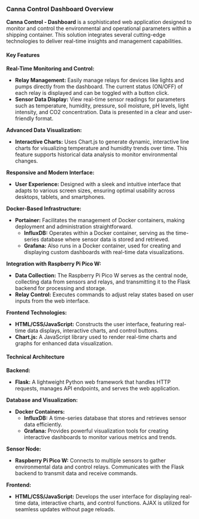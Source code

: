 ### Canna Control Dashboard Overview

**Canna Control - Dashboard** is a sophisticated web application designed to monitor and control the environmental and operational parameters within a shipping container. This solution integrates several cutting-edge technologies to deliver real-time insights and management capabilities.

#### Key Features

**Real-Time Monitoring and Control:**
- **Relay Management:** Easily manage relays for devices like lights and pumps directly from the dashboard. The current status (ON/OFF) of each relay is displayed and can be toggled with a button click.
- **Sensor Data Display:** View real-time sensor readings for parameters such as temperature, humidity, pressure, soil moisture, pH levels, light intensity, and CO2 concentration. Data is presented in a clear and user-friendly format.

**Advanced Data Visualization:**
- **Interactive Charts:** Uses Chart.js to generate dynamic, interactive line charts for visualizing temperature and humidity trends over time. This feature supports historical data analysis to monitor environmental changes.

**Responsive and Modern Interface:**
- **User Experience:** Designed with a sleek and intuitive interface that adapts to various screen sizes, ensuring optimal usability across desktops, tablets, and smartphones.

**Docker-Based Infrastructure:**
- **Portainer:** Facilitates the management of Docker containers, making deployment and administration straightforward.
  - **InfluxDB:** Operates within a Docker container, serving as the time-series database where sensor data is stored and retrieved.
  - **Grafana:** Also runs in a Docker container, used for creating and displaying custom dashboards with real-time data visualizations.

**Integration with Raspberry Pi Pico W:**
- **Data Collection:** The Raspberry Pi Pico W serves as the central node, collecting data from sensors and relays, and transmitting it to the Flask backend for processing and storage.
- **Relay Control:** Executes commands to adjust relay states based on user inputs from the web interface.

**Frontend Technologies:**
- **HTML/CSS/JavaScript:** Constructs the user interface, featuring real-time data displays, interactive charts, and control buttons.
- **Chart.js:** A JavaScript library used to render real-time charts and graphs for enhanced data visualization.

#### Technical Architecture

**Backend:**
- **Flask:** A lightweight Python web framework that handles HTTP requests, manages API endpoints, and serves the web application.

**Database and Visualization:**
- **Docker Containers:**
  - **InfluxDB:** A time-series database that stores and retrieves sensor data efficiently.
  - **Grafana:** Provides powerful visualization tools for creating interactive dashboards to monitor various metrics and trends.

**Sensor Node:**
- **Raspberry Pi Pico W:** Connects to multiple sensors to gather environmental data and control relays. Communicates with the Flask backend to transmit data and receive commands.

**Frontend:**
- **HTML/CSS/JavaScript:** Develops the user interface for displaying real-time data, interactive charts, and control functions. AJAX is utilized for seamless updates without page reloads.

